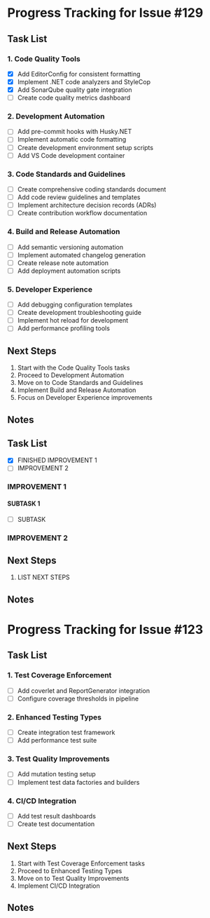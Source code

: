 
# Progress Tracking for Issue #129

## Task List

### 1. Code Quality Tools
- [x] Add EditorConfig for consistent formatting
- [x] Implement .NET code analyzers and StyleCop
- [x] Add SonarQube quality gate integration
- [ ] Create code quality metrics dashboard

### 2. Development Automation
- [ ] Add pre-commit hooks with Husky.NET
- [ ] Implement automatic code formatting
- [ ] Create development environment setup scripts
- [ ] Add VS Code development container

### 3. Code Standards and Guidelines
- [ ] Create comprehensive coding standards document
- [ ] Add code review guidelines and templates
- [ ] Implement architecture decision records (ADRs)
- [ ] Create contribution workflow documentation

### 4. Build and Release Automation
- [ ] Add semantic versioning automation
- [ ] Implement automated changelog generation
- [ ] Create release note automation
- [ ] Add deployment automation scripts

### 5. Developer Experience
- [ ] Add debugging configuration templates
- [ ] Create development troubleshooting guide
- [ ] Implement hot reload for development
- [ ] Add performance profiling tools

## Next Steps

1. Start with the Code Quality Tools tasks
2. Proceed to Development Automation
3. Move on to Code Standards and Guidelines
4. Implement Build and Release Automation
5. Focus on Developer Experience improvements

## Notes

## Task List

- [x] FINISHED IMPROVEMENT 1
- [ ] IMPROVEMENT 2

### IMPROVEMENT 1

#### SUBTASK 1
- [ ] SUBTASK

### IMPROVEMENT 2

## Next Steps

1. LIST NEXT STEPS

## Notes

# Progress Tracking for Issue #123

## Task List

### 1. Test Coverage Enforcement
- [ ] Add coverlet and ReportGenerator integration
- [ ] Configure coverage thresholds in pipeline

### 2. Enhanced Testing Types
- [ ] Create integration test framework
- [ ] Add performance test suite

### 3. Test Quality Improvements
- [ ] Add mutation testing setup
- [ ] Implement test data factories and builders

### 4. CI/CD Integration
- [ ] Add test result dashboards
- [ ] Create test documentation

## Next Steps

1. Start with Test Coverage Enforcement tasks
2. Proceed to Enhanced Testing Types
3. Move on to Test Quality Improvements
4. Implement CI/CD Integration

## Notes


